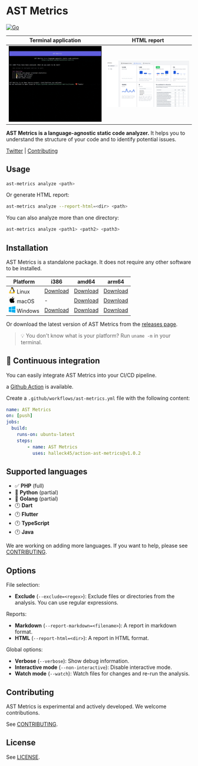 # AST Metrics

[![Go](https://github.com/Halleck45/ast-metrics/actions/workflows/test.yml/badge.svg)](https://github.com/Halleck45/ast-metrics/actions/workflows/test.yml)

| Terminal application | HTML report |
| --- | ---------- |
| ![AST Metrics is a language-agnostic static code analyzer.](./docs/preview.gif) |![HTML report](./docs/preview-html-report.png) |

**AST Metrics is a language-agnostic static code analyzer.** It helps you to understand the structure of your code and to identify potential issues.

[Twitter](https://twitter.com/Halleck45) | [Contributing](.github/CONTRIBUTING.md)

## Usage

```bash
ast-metrics analyze <path>
```

Or generate HTML report:

```bash
ast-metrics analyze --report-html=<dir> <path>
```

You can also analyze more than one directory:

```bash
ast-metrics analyze <path1> <path2> <path3>
```
## Installation

AST Metrics is a standalone package. It does not require any other software to be installed.

| Platform |  i386 | amd64 | arm64 |
| -------- |  ------ | ------ | ------ |
| ![](./docs/emoji-tux.png) Linux    | [Download](https://github.com/Halleck45/ast-metrics/releases/download/v0.0.9-alpha/ast-metrics_Linux_i386) | [Download](https://github.com/Halleck45/ast-metrics/releases/download/v0.0.9-alpha/ast-metrics_Linux_x86_64) | [Download](https://github.com/Halleck45/ast-metrics/releases/download/v0.0.9-alpha/ast-metrics_Linux_arm64)
| ![](./docs/emoji-apple.png) macOS    | - | [Download](https://github.com/Halleck45/ast-metrics/releases/download/v0.0.9-alpha/ast-metrics_Darwin_arm64) | [Download](https://github.com/Halleck45/ast-metrics/releases/download/v0.0.9-alpha/ast-metrics_Darwin_x86_64)
| ![](./docs/emoji-windows.png) Windows  | [Download](https://github.com/Halleck45/ast-metrics/releases/download/v0.0.9-alpha/ast-metrics_Windows_i386.exe) | [Download](https://github.com/Halleck45/ast-metrics/releases/download/v0.0.9-alpha/ast-metrics_Windows_x86_64.exe) | [Download](https://github.com/Halleck45/ast-metrics/releases/download/v0.0.9-alpha/ast-metrics_Windows_arm64.exe)

Or download the latest version of AST Metrics from the [releases page](https://github.com/Halleck45/ast-metrics/releases/latest).

> 💡 You don't know what is your platform? Run `uname -m` in your terminal.

## 🚀 Continuous integration

You can easily integrate AST Metrics into your CI/CD pipeline.

a [Github Action](https://github.com/marketplace/actions/ast-metrics-analysis) is available.

Create a `.github/workflows/ast-metrics.yml` file with the following content:

```yaml
name: AST Metrics
on: [push]
jobs:
  build:
    runs-on: ubuntu-latest
    steps:
        - name: AST Metrics
          uses: halleck45/action-ast-metrics@v1.0.2
```


## Supported languages

+ ✅ **PHP** (full)
+ 👷 **Python** (partial)
+ 👷 **Golang** (partial)
+ 🕛 **Dart**
+ 🕛 **Flutter**
+ 🕛 **TypeScript**
+ 🕛 **Java**


We are working on adding more languages. If you want to help, please see [CONTRIBUTING](.github/CONTRIBUTING.md).

## Options

File selection:

+ **Exclude** (`--exclude=<regex>`): Exclude files or directories from the analysis. You can use regular expressions.

Reports:

- **Markdown** (`--report-markdown=<filename>`): A report in markdown format.
- **HTML** (`--report-html=<dir>`): A report in HTML format.

Global options:

- **Verbose** (`--verbose`): Show debug information.
- **Interactive mode** (`--non-interactive`): Disable interactive mode.
- **Watch mode** (`--watch`): Watch files for changes and re-run the analysis.

## Contributing

AST Metrics is experimental and actively developed. We welcome contributions.

See [CONTRIBUTING](.github/CONTRIBUTING.md).

## License

See [LICENSE](LICENSE).
